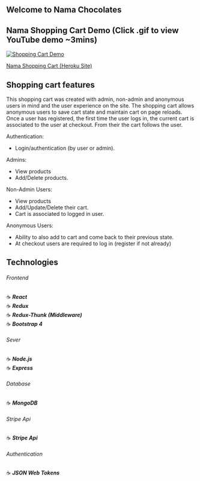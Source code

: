 ## Welcome to Nama Chocolates

## Nama Shopping Cart Demo (Click .gif to view YouTube demo ~3mins)

<a href="https://youtu.be/BZs19k3MByI" target="_blank"><img src="https://i.imgflip.com/2rdrhh.gif" title="Shopping Cart Demo"/></a>

<a href="https://nama-sweets.herokuapp.com/" target="_blank">Nama Shopping Cart (Heroku Site)</a>

## Shopping cart features

This shopping cart was created with admin, non-admin and anonymous users in mind and the user experience on the site. The shopping cart allows anonymous users to save cart state and maintain cart on page reloads. Once a user has registered, the first time the user logs in, the current cart is associated to the user at checkout. From their the cart follows the user.

Authentication:
- Login/authentication (by user or admin).

Admins:
- View products
- Add/Delete products.

Non-Admin Users:
- View products
- Add/Update/Delete their cart.
- Cart is associated to logged in user.

Anonymous Users:
- Ability to also add to cart and come back to their previous state.
- At checkout users are required to log in (register if not already)

## Technologies

###### Frontend

:coffee: **_React_**
<br>
:coffee: **_Redux_**
<br>
:coffee: **_Redux-Thunk (Middleware)_**
<br>
:coffee: **_Bootstrap 4_**

###### Sever

:coffee: **_Node.js_**
<br>
:coffee: **_Express_**

###### Database

:coffee: **_MongoDB_**

###### Stripe Api

:coffee: **_Stripe Api_**

###### Authentication
:coffee: **_JSON Web Tokens_**




